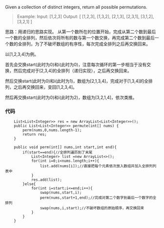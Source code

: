 Given a collection of distinct integers, return all possible permutations.

>Example:
Input: [1,2,3]
Output:
[
[1,2,3],
[1,3,2],
[2,1,3],
[2,3,1],
[3,1,2],
[3,2,1]
]

思路：用递归的思路实现。
从第一个数所在的位置开始，完成从第二个数到最后一个数的全排列，然后依次将所有的数与第一个数交换，再完成第二个数到最后一个数的全排列，为了不破坏数组的有序性，每次完成全排列之后再交换回来。

以[1,2,3,4]为例。

首先会交换start(此时为0)和i(此时为0)，注意每次循环的第一步相当于没有交换，然后完成对于[2,3,4]的全排列（递归实现），之后再交换回来。

然后交换start(此时为0)和i(此时为1)，数组为[2,1,3,4]，完成对于[1,3,4]的全排列，之后再交换回来，变回[1,2,3,4]。

然后再交换start(此时为0)和i(此时为2)，数组为[3,2,1,4]，依次类推。

### 代码

```
    List<List<Integer>> res = new ArrayList<List<Integer>>();
    public List<List<Integer>> permute(int[] nums) {
        perm(nums,0,nums.length-1);
        return res;
    }
    
    public void perm(int[] nums,int start,int end){
        if(start==end){//全排列遍历到了末尾
            List<Integer> list =new ArrayList<>();
            for(int i=0;i<nums.length;i++){
                list.add(nums[i]);//直接把每个元素依次放入数组并加入全排列列表中
            }
            res.add(list);
        }else{
            for(int i=start;i<=end;i++){
                swap(nums,start,i);
                perm(nums,start+1,end);//完成对第二个数字到最后一个数字的全排列
                swap(nums,i,start);//不破坏数组的原始顺序，再交换回来
            }
        }
    }

```
